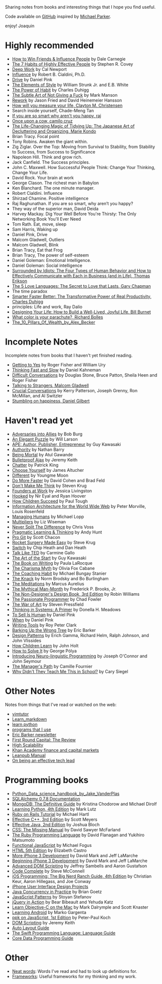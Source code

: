 Sharing notes from books and interesting things that I hope you find useful.

Code available on [GitHub](https://github.com/joamatab/book-notes/) inspired by [Michael Parker](https://github.com/mgp/book-notes).

enjoy!
Joaquin

# Highly recommended

- [How to Win Friends & Influence People](how-to-win-friends-and-influence-people.markdown) by Dale Carnegie
- [The 7 Habits of Highly Effective People](the-seven-habits-of-highly-effective-people.markdown) by Stephen R. Covey
- [Deep Work](deep-work.markdown) by Cal Newport
- [Influence](influence.markdown) by Robert B. Cialdini, Ph.D.
- [Drive](drive.markdown) by Daniel Pink
- [The Elements of Style](elements-of-style.markdown) by William Strunk Jr. and E.B. White
- [The Power of Habit](the-power-of-habit.markdown) by Charles Duhigg
- [The Subtle Art of Not Giving a Fuck](the-subtle-art-of-not-giving-a-fuck.markdown) by Mark Manson
- [Rework](rework.markdown) by Jason Fried and David Heinemeier Hansson
- [How will you measure your life, Clayton M. Christensen](how_will_you_measure_your_life.md)
- Search inside yourself, Chade-Meng Tan
- [If you are so smart why aren't you happy, raj](if-you-are-so-smart-why-not-happy.md)
- [Once upon a cow, camilo cruz](once-upon-a-cow-camilo-cruz)
- [The Life-Changing Magic of Tidying Up: The Japanese Art of Decluttering and Organizing, Marie Kondo](Tidying-up-marie-kondo)
- Brian Tracy. Focal point
- Tony Robins. Awaken the giant within.
- Zig Ziglar. Over the Top: Moving from Survival to Stability, from Stability to Success, from Success to Significance
- Napoleon Hill. Think and grow rich.
- Jack Canfield. The Success principles.
- John C. Maxwell. How Successful People Think: Change Your Thinking, Change Your Life.
- David Rock. Your brain at work
- George Clason. The richest man in Babylon
- Ken Blanchard. The one minute manager.
- Robert Cialdini. Influence
- Shirzad Chamine. Positive intelligence
- Raj Raghunathan. If you are so smart, why aren’t you happy?
- They way of the superior man, David Deida
- Harvey Mackay. Dig Your Well Before You're Thirsty: The Only Networking Book You'll Ever Need
- Tom Rath. Eat, move, sleep
- Sam Harris, Waking up
- Daniel Pink, Drive
- Malcom Gladwell, Outliers
- Malcom Gladwell, Blink
- Brian Tracy, Eat that Frog
- Brian Tracy, The power of self-esteem
- Daniel Goleman: Emotional Intelligence.
- Daniel Goleman: Social intelligence
- [Surrounded by Idiots: The Four Types of Human Behavior and How to Effectively Communicate with Each in Business (and in Life), Thomas Erikson](Surrounded-by-idiots.md)
- [The 5 Love Languages: The Secret to Love that Lasts, Gary Chapman](5-love-languages-gary-chapman.md)
- The time paradox
- [Smarter Faster Better: The Transformative Power of Real Productivity, Charles Duhigg](Smarter_Faster_Better-Charles_Duhigg.md)
- principles: Life and work, Ray Dalio
- [Designing Your Life: How to Build a Well-Lived, Joyful Life, Bill Burnet](Designing_Your_Life_How_to_Build_a_Well-Lived_Joyful_Life-Bill_Burnet.md)
- [What color is your parachute?, Richard Bolles](What_color_is_your_parachute-richard-bolles.md)
- [The_10_Pillars_Of_Wealth_by_Alex_Becker](The_10_Pillars_Of_Wealth_by_Alex_Becker)

# Incomplete Notes

Incomplete notes from books that I haven't yet finished reading.

- [Getting to Yes](getting-to-yes-negotiating-agreement-without-giving-in.markdown) by Roger Fisher and William Ury
- [Thinking Fast and Slow](thinking-fast-and-slow.markdown) by Daniel Kahneman
- [Difficult Conversations](difficult-conversations.markdown) by Douglas Stone, Bruce Patton, Sheila Heen and Roger Fisher
- [Talking to Strangers, Malcom Gladwell](Talking_to_Strangers-Malcom_Gladwell.md)
- [Crucial Conversations](crucial-conversations.md) by Kerry Patterson, Joseph Grenny, Ron McMillan, and Al Switzler
- [Stumbling on happiness, Daniel Gilbert](Stumbling_on_happiness-Daniel_Gilbert)

# Haven't read yet

- [Adversaries into Allies](adversaries-into-allies.markdown) by Bob Burg
- [An Elegant Puzzle](an-elegant-puzzle.markdown) by Will Larson
- [APE: Author, Publisher, Entrepreneur](ape-author-publisher-entrepreneur.markdown) by Guy Kawasaki
- [Authority](authority.markdown) by Nathan Barry
- [Being Mortal](being-mortal.markdown) by Atul Gawande
- [Bulletproof Ajax](bulletproof-ajax.markdown) by Jeremy Keith
- [Chatter](chatter.markdown) by Patrick King
- [Choose Yourself](choose-yourself.markdown) by James Altucher
- [Different](different.markdown) by Youngme Moon
- [Do More Faster](do-more-faster.markdown) by David Cohen and Brad Feld
- [Don't Make Me Think](dont-make-me-think.markdown) by Steven Krug
- [Founders at Work](founders-at-work.markdown) by Jessica Livingston
- [Hooked](hooked-how-to-build-habit-forming-products.markdown) by Nir Eyal and Ryan Hoover
- [How Children Succeed](how-children-succeed.markdown) by Paul Tough
- [Information Architecture for the World Wide Web](information-architecture.markdown) by Peter Morville, Louis Rosenfeld
- [Managing Humans](managing-humans.markdown) by Michael Lopp
- [Multipliers](multipliers.markdown) by Liz Wiseman
- [Never Split The Difference](never-split-the-difference.markdown) by Chris Voss
- [Pragmatic Learning & Thinking](pragmatic-learning-and-thinking.markdown) by Andy Hunt
- [Pro Git](pro-git.markdown) by Scott Chacon
- [Rocket Surgery Made Easy](rocket-surgery-made-easy.markdown) by Steve Krug
- [Switch](switch-how-to-change-things-when-change-is-hard.markdown) by Chip Heath and Dan Heath
- [Talk Like TED](talk-like-ted.markdown) by Carmine Gallo
- [The Art of the Start](art-of-the-start.markdown) by Guy Kawasaki
- [The Book on Writing](the-book-on-writing.markdown) by Paula LaRocque
- [The Charisma Myth](the-charisma-myth.markdown) by Olivia Fox Cabane
- [The Coaching Habit](the-coaching-habit.markdown) by Michael Bungay Stanier
- [The Knack](the-knack.markdown) by Norm Brodsky and Bo Burlingham
- [The Meditations](the-meditations.markdown) by Marcus Aurelius
- [The Mythical Man-Month](the-mythical-man-month.markdown) by Frederick P. Brooks, Jr.
- [The Non-Designer's Design Book, 3rd Edition](the-non-designers-design-book.markdown) by Robin Williams
- [The Passionate Programmer](the-passionate-programmer.markdown) by Chad Fowler
- [The War of Art](the-war-of-art.markdown) by Steven Pressfield
- [Thinking in Systems: A Primer](thinking-in-systems-a-primer.markdown) by Donella H. Meadows
- [To Sell Is Human](to-sell-is-human.markdown) by Daniel Pink
- [When](when.markdown) by Daniel Pink
- [Writing Tools](writing-tools.markdown) by Roy Peter Clark
- [Barking Up the Wrong Tree](barking-up-the-wrong-tree.markdown) by Eric Barker
- [Design Patterns](design-patterns.markdown) by Erich Gamma, Richard Helm, Ralph Johnson, and John Vlissides
- [How Children Learn](how-children-learn.markdown) by John Holt
- [How to Solve It](how-to-solve-it.markdown) by George Pólya
- [Introducing Neuro-linguistic Programming](introducing-neuro-linguistic-programming.markdown) by Joseph O'Connor and John Seymour
- [The Manager's Path](the-managers-path.markdown) by Camille Fournier
- [Why Didn't They Teach Me This in School?](why-dont-they-teach-me-this-in-school.markdown) by Cary Siegel

# Other Notes

Notes from things that I've read or watched on the web:

- [vimtutor](vimtutor.markdown)
- [Learn_markdown](Learn_markdown)
- [learn python](https://github.com/joamatab/practical-python)
- [programs that I use](https://github.com/joamatab/dotfiles/wiki)
- [Eric Barker newsletter](eric-barker-newsletter.markdown)
- [First Round Capital: The Review](first-round-capital-the-review.markdown)
- [High Scalability](high-scalability-notes.markdown)
- [Khan Academy finance and capital markets](khan-academy-finance-and-capital-markets.markdown)
- [Leanpub Manual](leanpub-manual.markdown)
- [On being an effective tech lead](effective-tech-lead-notes.markdown)

# Programming books

- [Python_Data_science_handbook_by_Jake_VanderPlas](Python_Data_science_handbook_by_Jake_VanderPlas)
- [SQLAlchemy 0.7.8 Documentation](sqlalchemy.markdown)
- [MongoDB: The Definitive Guide](mongodb-the-definitive-guide.markdown) by Kristina Chodorow and Michael Dirolf
- [Learning Python, 4th Edition](learning-python-4th-edition.markdown) by Mark Lutz
- [Ruby on Rails Tutorial](ruby-on-rails-tutorial.markdown) by Michael Hartl
- [Effective C++, 3rd Edition](effective-c%2B%2B-3rd-edition.markdown) by Scott Meyers
- [Effective Java, 2nd Edition](effective-java-2nd-edition.markdown) by Joshua Bloch
- [CSS: The Missing Manual](css-the-missing-manual.markdown) by David Sawyer McFarland
- [The Ruby Programming Language](the-ruby-programming-language.markdown) by David Flanagan and Yukihiro Matsumoto
- [Functional JavaScript](functional-javascript.markdown) by Michael Fogus
- [HTML 5th Edition](html-5th-edition.markdown) by Elizabeth Castro
- [More iPhone 3 Development](more-iphone-3-development.markdown) by David Mark and Jeff LaMarche
- [Beginning iPhone 3 Development](beginning-iphone-3-development.markdown) by David Mark and Jeff LaMarche
- [Advanced DOM Scripting](advanced-dom-scripting.markdown) by Jeffrey Sambells and Aaron Gustafson
- [Code Complete](code-complete.markdown) by Steve McConnell
- [iOS Programming: The Big Nerd Ranch Guide, 4th Edition](ios-programming-the-big-nerd-ranch-guide-4th-edition.markdown) by Christian Keur, Aaron Hillegass, and Joe Conway
- [iPhone User Interface Design Projects](iphone-user-interface-design-projects.markdown)
- [Java Concurrency in Practice](java-concurrency-in-practice.markdown) by Brian Goetz
- [JavaScript Patterns](javascript-patterns.markdown) by Stoyan Stefanov
- [jQuery in Action](jquery-in-action.markdown) by Bear Bibeault and Yehuda Katz
- [Learn Objective-C on the Mac](learn-objective-c-on-the-mac.markdown) by Mark Dalrymple and Scott Knaster
- [Learning Android](learning-android.markdown) by Marko Gargenta
- [ppk on JavaScript, 1st Edition](ppk-on-javascript.markdown) by Peter-Paul Koch
- [DOM Scripting](dom-scripting.markdown) by Jeremy Keith
- [Auto Layout Guide](auto-layout-guide.markdown)
- [The Swift Programming Language: Language Guide](the-swift-programming-language.markdown)
- [Core Data Programming Guide](core-data-programming-guide.markdown)

# Other

- [Neat words](neat-words.markdown): Words I've read and had to look up definitions for.
- [Frameworks](frameworks.markdown): Useful frameworks for my thinking and my work.
